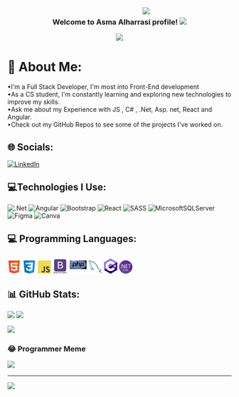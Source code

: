 
<img width="200" align="right" src="https://c.tenor.com/_DOBjnGspYAAAAAM/code-coding.gif">

<h3 align="center">
  Welcome to Asma Alharrasi profile!
  <img src="https://media.giphy.com/media/hvRJCLFzcasrR4ia7z/giphy.gif" width="28">
</h3>

<!-- Typing SVG by DenverCoder1 - https://github.com/DenverCoder1/readme-typing-svg -->
<p align="center">
  <a href="https://github.com/DenverCoder1/readme-typing-svg"><img src="https://readme-typing-svg.herokuapp.com/?lines=Full-stack%20web%20developer;Always%20learning%20new%20things&font=Fira%20Code&center=true&width=440&height=45&color=f75c7e&vCenter=true&size=22"></a>
</p> 

# 💫 About Me:
▪I'm a Full Stack Developer, I'm most into Front-End development<br>
▪As a CS student, I'm constantly learning and exploring new technologies to improve my skills.<br>
▪Ask me about my Experience with JS , C# , .Net, Asp. net, React and Angular.<br>
▪Check out my GitHub Repos to see some of the projects I've worked on.<br>


## 🌐 Socials:
[![LinkedIn](https://img.shields.io/badge/LinkedIn-%230077B5.svg?logo=linkedin&logoColor=white)](https://linkedin.com/in/https://www.linkedin.com/in/asma-alharassi-71a955251/) 

## 💻Technologies I Use:
![.Net](https://img.shields.io/badge/.NET-5C2D91?style=flat&logo=.net&logoColor=white)
![Angular](https://img.shields.io/badge/angular-%23DD0031.svg?style=flat&logo=angular&logoColor=white) ![Bootstrap](https://img.shields.io/badge/bootstrap-%238511FA.svg?style=flat&logo=bootstrap&logoColor=white) ![React](https://img.shields.io/badge/react-%2320232a.svg?style=flat&logo=react&logoColor=%2361DAFB) ![SASS](https://img.shields.io/badge/SASS-hotpink.svg?style=flat&logo=SASS&logoColor=white) ![MicrosoftSQLServer](https://img.shields.io/badge/Microsoft%20SQL%20Server-CC2927?style=flat&logo=microsoft%20sql%20server&logoColor=white)
![Figma](https://img.shields.io/badge/figma-%23F24E1E.svg?style=flat&logo=figma&logoColor=white) ![Canva](https://img.shields.io/badge/Canva-%2300C4CC.svg?style=flat&logo=Canva&logoColor=white)

## 💻 Programming Languages:

  <img src = 'https://github.com/123usef/123usef/blob/main/images/html.svg' width='30'/>  <img src = 'https://github.com/123usef/123usef/blob/main/images/css.svg' width='30'/> <img src = 'https://raw.githubusercontent.com/devicons/devicon/master/icons/javascript/javascript-original.svg' width='30'/> <img src = 'https://github.com/123usef/123usef/blob/main/images/bootstrap.svg' width='33'/>  <img src = 'https://github.com/123usef/123usef/blob/main/images/php.svg' width='40'/> <img src = 'https://github.com/123usef/123usef/blob/main/images/sql.svg' width='30'/> <img src = 'https://github.com/123usef/123usef/blob/main/images/c--4.svg' width='30'/> <img src = 'https://github.com/123usef/123usef/blob/main/images/NET_Core_Logo.svg' width='30'/> 
 



## 📊 GitHub Stats:
![](https://github-readme-stats.vercel.app/api?username=AsmaAlharrasi&theme=gruvbox&hide_border=true&include_all_commits=false&count_private=false)  ![](https://github-readme-stats.vercel.app/api/top-langs/?username=AsmaAlharrasi&theme=gruvbox&hide_border=true&include_all_commits=false&count_private=false&layout=compact)
<!-- ![](https://github-readme-streak-stats.herokuapp.com/?user=AsmaAlharrasi&theme=gruvbox&hide_border=true) -->

![](https://quotes-github-readme.vercel.app/api?type=vetical&theme=merko)

### 😂 Programmer Meme
<img src='https://randommeme-five.vercel.app/' style="height: 100 px;"/>

---
[![](https://visitcount.itsvg.in/api?id=AsmaAlharrasi&icon=2&color=8)](https://visitcount.itsvg.in)

<!-- Proudly created with GPRM ( https://gprm.itsvg.in ) -->
